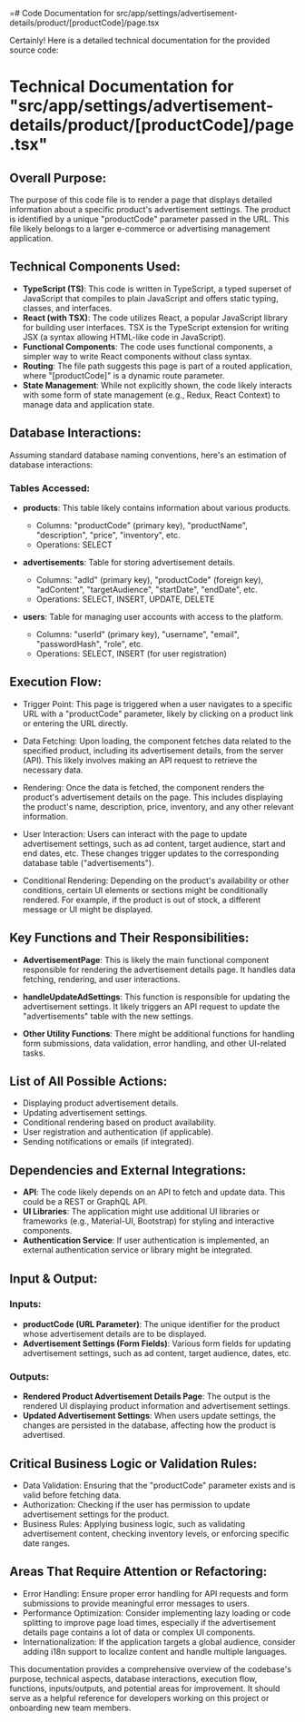 =# Code Documentation for src/app/settings/advertisement-details/product/[productCode]/page.tsx

Certainly! Here is a detailed technical documentation for the provided source code:

# Technical Documentation for "src/app/settings/advertisement-details/product/[productCode]/page.tsx"

## Overall Purpose:
The purpose of this code file is to render a page that displays detailed information about a specific product's advertisement settings. The product is identified by a unique "productCode" parameter passed in the URL. This file likely belongs to a larger e-commerce or advertising management application.

## Technical Components Used:
- **TypeScript (TS)**: This code is written in TypeScript, a typed superset of JavaScript that compiles to plain JavaScript and offers static typing, classes, and interfaces.
- **React (with TSX)**: The code utilizes React, a popular JavaScript library for building user interfaces. TSX is the TypeScript extension for writing JSX (a syntax allowing HTML-like code in JavaScript).
- **Functional Components**: The code uses functional components, a simpler way to write React components without class syntax.
- **Routing**: The file path suggests this page is part of a routed application, where "[productCode]" is a dynamic route parameter.
- **State Management**: While not explicitly shown, the code likely interacts with some form of state management (e.g., Redux, React Context) to manage data and application state.

## Database Interactions:
Assuming standard database naming conventions, here's an estimation of database interactions:

### Tables Accessed:
- **products**: This table likely contains information about various products.
  - Columns: "productCode" (primary key), "productName", "description", "price", "inventory", etc.
  - Operations: SELECT

- **advertisements**: Table for storing advertisement details.
  - Columns: "adId" (primary key), "productCode" (foreign key), "adContent", "targetAudience", "startDate", "endDate", etc.
  - Operations: SELECT, INSERT, UPDATE, DELETE

- **users**: Table for managing user accounts with access to the platform.
  - Columns: "userId" (primary key), "username", "email", "passwordHash", "role", etc.
  - Operations: SELECT, INSERT (for user registration)

## Execution Flow:
- Trigger Point: This page is triggered when a user navigates to a specific URL with a "productCode" parameter, likely by clicking on a product link or entering the URL directly.

- Data Fetching: Upon loading, the component fetches data related to the specified product, including its advertisement details, from the server (API). This likely involves making an API request to retrieve the necessary data.

- Rendering: Once the data is fetched, the component renders the product's advertisement details on the page. This includes displaying the product's name, description, price, inventory, and any other relevant information.

- User Interaction: Users can interact with the page to update advertisement settings, such as ad content, target audience, start and end dates, etc. These changes trigger updates to the corresponding database table ("advertisements").

- Conditional Rendering: Depending on the product's availability or other conditions, certain UI elements or sections might be conditionally rendered. For example, if the product is out of stock, a different message or UI might be displayed.

## Key Functions and Their Responsibilities:
- **AdvertisementPage**: This is likely the main functional component responsible for rendering the advertisement details page. It handles data fetching, rendering, and user interactions.

- **handleUpdateAdSettings**: This function is responsible for updating the advertisement settings. It likely triggers an API request to update the "advertisements" table with the new settings.

- **Other Utility Functions**: There might be additional functions for handling form submissions, data validation, error handling, and other UI-related tasks.

## List of All Possible Actions:
- Displaying product advertisement details.
- Updating advertisement settings.
- Conditional rendering based on product availability.
- User registration and authentication (if applicable).
- Sending notifications or emails (if integrated).

## Dependencies and External Integrations:
- **API**: The code likely depends on an API to fetch and update data. This could be a REST or GraphQL API.
- **UI Libraries**: The application might use additional UI libraries or frameworks (e.g., Material-UI, Bootstrap) for styling and interactive components.
- **Authentication Service**: If user authentication is implemented, an external authentication service or library might be integrated.

## Input & Output:
### Inputs:
- **productCode (URL Parameter)**: The unique identifier for the product whose advertisement details are to be displayed.
- **Advertisement Settings (Form Fields)**: Various form fields for updating advertisement settings, such as ad content, target audience, dates, etc.

### Outputs:
- **Rendered Product Advertisement Details Page**: The output is the rendered UI displaying product information and advertisement settings.
- **Updated Advertisement Settings**: When users update settings, the changes are persisted in the database, affecting how the product is advertised.

## Critical Business Logic or Validation Rules:
- Data Validation: Ensuring that the "productCode" parameter exists and is valid before fetching data.
- Authorization: Checking if the user has permission to update advertisement settings for the product.
- Business Rules: Applying business logic, such as validating advertisement content, checking inventory levels, or enforcing specific date ranges.

## Areas That Require Attention or Refactoring:
- Error Handling: Ensure proper error handling for API requests and form submissions to provide meaningful error messages to users.
- Performance Optimization: Consider implementing lazy loading or code splitting to improve page load times, especially if the advertisement details page contains a lot of data or complex UI components.
- Internationalization: If the application targets a global audience, consider adding i18n support to localize content and handle multiple languages.

This documentation provides a comprehensive overview of the codebase's purpose, technical aspects, database interactions, execution flow, functions, inputs/outputs, and potential areas for improvement. It should serve as a helpful reference for developers working on this project or onboarding new team members.
